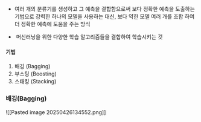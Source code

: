 - 여러 개의 분류기를 생성하고 그 예측을 결합함으로써 보다 정확한 예측을 도출하는 기법으로 강력한 하나의 모델을 사용하는 대신, 보다 약한 모델 여러 개를 조합 하여 더 정확한 예측에 도움을 주는 방식

-  머신러닝을 위한 다양한 학습 알고리즘들을 결합하여 학습시키는 것

#### 기법
1) 배깅 (Bagging)
2) 부스팅 (Boosting) 
3) 스태킹 (Stacking)

### 배깅(Bagging) 

![[Pasted image 20250426134552.png]]
